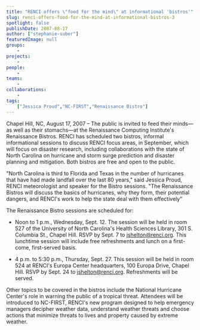 ```yaml
---
title: "RENCI offers \"food for the mind\" at informational 'bistros'"
slug: renci-offers-food-for-the-mind-at-informational-bistros-3
spotlight: false
publishDate: 2007-08-17
author: ["stephanie-suber"]
featuredImage: null
groups:
    - 
projects:
    - 
people:
    - 
teams: 
    - 
collaborations:
    - 
tags:
    ["Jessica Proud","NC-FIRST","Renaissance Bistro"]
---
```

Chapel Hill, NC, August 17, 2007 – The public is invited to feed their minds—as well as their stomachs—at the Renaissance Computing Institute's Renaissance Bistros. RENCI has scheduled two bistros, informal informational sessions to discuss RENCI focus areas, in September, which will focus on disaster research, including collaborations with the state of North Carolina on hurricane and storm surge prediction and disaster planning and mitigation. Both bistros are free and open to the public.



"North Carolina is third to Florida and Texas in the number of hurricanes that have had made landfall over the last 80 years," said Jessica Proud, RENCI meteorologist and speaker for the Bistro sessions. "The Renaissance Bistros will discuss the basics of hurricanes, why they form, their potential dangers, and RENCI's work to help the state deal with them effectively"

The Renaissance Bistro sessions are scheduled for:
<ul type="disc">
	<li>Noon to 1 p.m., Wednesday, Sept. 12. The session will be held in room 527 of the University of North Carolina's Health Sciences Library, 301 S. Columbia St., Chapel Hill. RSVP by Sept. 7 to <a href="mailto:jshelton@renci.org">jshelton@renci.org</a>. This lunchtime session will include free refreshments and lunch on a first-come, first-served basis.</li>
</ul>
<ul type="disc">
	<li>4 p.m. to 5:30 p.m., Thursday, Sept. 27. This session will be held in room 524 at RENCI's Europa Center headquarters, 100 Europa Drive, Chapel Hill. RSVP by Sept. 24 to <a href="mailto:jshelton@renci.org">jshelton@renci.org</a>. Refreshments will be served.</li>
</ul>
Other topics to be covered in the bistros include the National Hurricane Center's role in warning the public of a tropical threat. Attendees will be introduced to NC-FIRST, RENCI's new program designed to help emergency managers decipher weather data, understand weather threats and choose actions that minimize threats to lives and property caused by extreme weather.
